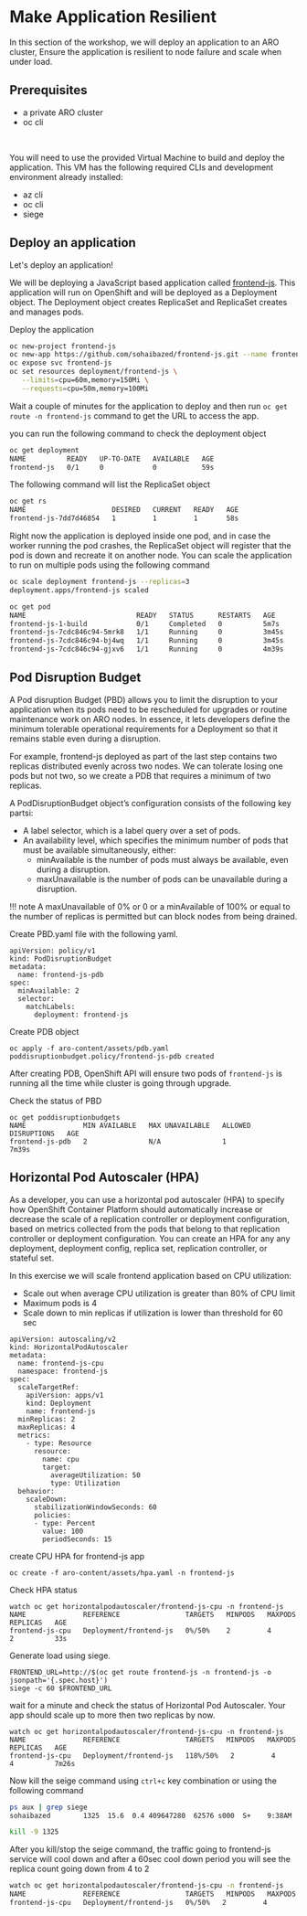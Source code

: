 # Make Application Resilient 
In this section of the workshop, we will deploy an application to an ARO cluster, Ensure the application is resilient to node failure and scale when under load.


## Prerequisites
* a private ARO cluster
* oc cli
<br>


You will need to use the provided Virtual Machine to build and deploy the application.  This VM has the following required CLIs and development environment already installed:

* az cli
* oc cli
* siege

## Deploy an application
Let's deploy an application!  

We will be deploying a JavaScript based application called [frontend-js](https://github.com/sohaibazed/frontend-js.git). This application will run on OpenShift and will be deployed as a Deployment object. The Deployment object creates ReplicaSet and ReplicaSet creates and manages pods.

Deploy the application
```bash
oc new-project frontend-js
oc new-app https://github.com/sohaibazed/frontend-js.git --name frontend-js
oc expose svc frontend-js
oc set resources deployment/frontend-js \
   --limits=cpu=60m,memory=150Mi \
   --requests=cpu=50m,memory=100Mi
```

Wait a couple of minutes for the application to deploy and then run ```oc get route -n frontend-js``` command to get the URL to access the app.

you can run the following command to check the deployment object
```bash
oc get deployment
NAME          READY   UP-TO-DATE   AVAILABLE   AGE
frontend-js   0/1     0            0           59s
```

The following command will list the ReplicaSet object
```bash
oc get rs
NAME                     DESIRED   CURRENT   READY   AGE
frontend-js-7dd7d46854   1         1         1       58s
```

Right now the application is deployed inside one pod, and in case the worker running the pod crashes, the ReplicaSet object will register that the pod is down and recreate it on another node. You can scale the application to run on multiple pods using the following command

```bash
oc scale deployment frontend-js --replicas=3
deployment.apps/frontend-js scaled

oc get pod
NAME                           READY   STATUS      RESTARTS   AGE
frontend-js-1-build            0/1     Completed   0          5m7s
frontend-js-7cdc846c94-5mrk8   1/1     Running     0          3m45s
frontend-js-7cdc846c94-bj4wq   1/1     Running     0          3m45s
frontend-js-7cdc846c94-gjxv6   1/1     Running     0          4m39s
```

## Pod Disruption Budget
A Pod disruption Budget (PBD) allows you to limit the disruption to your application when its pods need to be rescheduled for upgrades or routine maintenance work on ARO nodes. In essence, it lets developers define the minimum tolerable operational requirements for a Deployment so that it remains stable even during a disruption. 

For example, frontend-js deployed as part of the last step contains two replicas distributed evenly across two nodes. We can tolerate losing one pods but not two, so we create a PDB that requires a minimum of two replicas.

A PodDisruptionBudget object’s configuration consists of the following key partsi:

- A label selector, which is a label query over a set of pods.
- An availability level, which specifies the minimum number of pods that must be available simultaneously, either:
  - minAvailable is the number of pods must always be available, even during a disruption.
  - maxUnavailable is the number of pods can be unavailable during a disruption.


!!! note
    A maxUnavailable of 0% or 0 or a minAvailable of 100% or equal to the number of replicas is permitted but can block nodes from being drained.


Create PBD.yaml file with the following yaml.
```
apiVersion: policy/v1
kind: PodDisruptionBudget
metadata:
  name: frontend-js-pdb
spec:
  minAvailable: 2
  selector:
    matchLabels:
      deployment: frontend-js
```

Create PDB object
```
oc apply -f aro-content/assets/pdb.yaml
poddisruptionbudget.policy/frontend-js-pdb created
```

After creating PDB, OpenShift API will ensure two pods of ```frontend-js``` is running all the time while cluster is going through upgrade.

Check the status of PBD
```
oc get poddisruptionbudgets
NAME              MIN AVAILABLE   MAX UNAVAILABLE   ALLOWED DISRUPTIONS   AGE
frontend-js-pdb   2               N/A               1                     7m39s

```
## Horizontal Pod Autoscaler (HPA)

As a developer, you can use a horizontal pod autoscaler (HPA) to specify how OpenShift Container Platform should automatically increase or decrease the scale of a replication controller or deployment configuration, based on metrics collected from the pods that belong to that replication controller or deployment configuration. You can create an HPA for any any deployment, deployment config, replica set, replication controller, or stateful set.

In this exercise we will scale frontend application based on CPU utilization:

* Scale out when average CPU utilization is greater than 80% of CPU limit
* Maximum pods is 4
* Scale down to min replicas if utilization is lower than threshold for 60 sec

```
apiVersion: autoscaling/v2
kind: HorizontalPodAutoscaler
metadata:
  name: frontend-js-cpu
  namespace: frontend-js
spec:
  scaleTargetRef:
    apiVersion: apps/v1
    kind: Deployment
    name: frontend-js
  minReplicas: 2
  maxReplicas: 4
  metrics:
    - type: Resource
      resource:
        name: cpu
        target:
          averageUtilization: 50
          type: Utilization
  behavior:
    scaleDown:
      stabilizationWindowSeconds: 60
      policies:
      - type: Percent
        value: 100
        periodSeconds: 15

```

create CPU HPA for frontend-js app 
```
oc create -f aro-content/assets/hpa.yaml -n frontend-js
```

Check HPA status
```
watch oc get horizontalpodautoscaler/frontend-js-cpu -n frontend-js
NAME              REFERENCE                TARGETS   MINPODS   MAXPODS   REPLICAS   AGE
frontend-js-cpu   Deployment/frontend-js   0%/50%    2         4         2          33s
```

Generate load using siege. 
```
FRONTEND_URL=http://$(oc get route frontend-js -n frontend-js -o jsonpath='{.spec.host}')
siege -c 60 $FRONTEND_URL
```

wait for a minute and check the status of Horizontal Pod Autoscaler. Your app should scale up to more then two replicas by now. 

```
watch oc get horizontalpodautoscaler/frontend-js-cpu -n frontend-js
NAME              REFERENCE                TARGETS   MINPODS   MAXPODS   REPLICAS   AGE
frontend-js-cpu   Deployment/frontend-js   118%/50%   2         4         4          7m26s
```

Now kill the seige command using ```ctrl+c``` key combination or using the following command 

```bash
ps aux | grep siege
sohaibazed        1325  15.6  0.4 409647280  62576 s000  S+    9:38AM   0:01.66 siege -c 60 google.com

kill -9 1325
```
After you kill/stop the seige command, the traffic going to frontend-js service will cool down and after a 60sec cool down period you will see the replica count going down from 4 to 2

```bash 
watch oc get horizontalpodautoscaler/frontend-js-cpu -n frontend-js
NAME              REFERENCE                TARGETS   MINPODS   MAXPODS   REPLICAS   AGE
frontend-js-cpu   Deployment/frontend-js   0%/50%   2         4         2          7m26s
```
